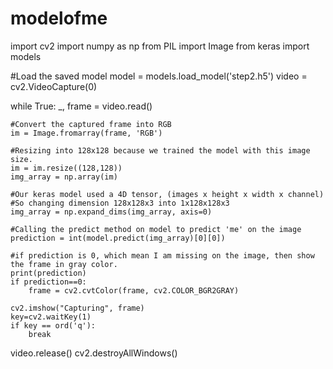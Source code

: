 # modelofme
import cv2
import numpy as np
from PIL import Image
from keras import models

#Load the saved model
model = models.load_model('step2.h5')
video = cv2.VideoCapture(0)

while True:
    _, frame = video.read()

    #Convert the captured frame into RGB
    im = Image.fromarray(frame, 'RGB')
    
    #Resizing into 128x128 because we trained the model with this image size.
    im = im.resize((128,128))
    img_array = np.array(im)

    #Our keras model used a 4D tensor, (images x height x width x channel)
    #So changing dimension 128x128x3 into 1x128x128x3 
    img_array = np.expand_dims(img_array, axis=0)
    
    #Calling the predict method on model to predict 'me' on the image
    prediction = int(model.predict(img_array)[0][0])

    #if prediction is 0, which mean I am missing on the image, then show the frame in gray color.
    print(prediction)
    if prediction==0:
        frame = cv2.cvtColor(frame, cv2.COLOR_BGR2GRAY)

    cv2.imshow("Capturing", frame)
    key=cv2.waitKey(1)
    if key == ord('q'):
        break
video.release()
cv2.destroyAllWindows()
